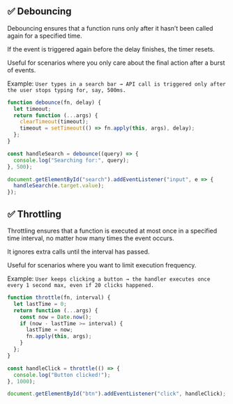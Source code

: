 ## ✅ Debouncing

Debouncing ensures that a function runs only after it hasn’t been called again for a specified time.

If the event is triggered again before the delay finishes, the timer resets.

Useful for scenarios where you only care about the final action after a burst of events.

Example:
`User types in a search bar → API call is triggered only after the user stops typing for, say, 500ms.`

```js
function debounce(fn, delay) {
  let timeout;
  return function (...args) {
    clearTimeout(timeout);
    timeout = setTimeout(() => fn.apply(this, args), delay);
  };
}

const handleSearch = debounce((query) => {
  console.log("Searching for:", query);
}, 500);

document.getElementById("search").addEventListener("input", e => {
  handleSearch(e.target.value);
});
```

## ✅ Throttling

Throttling ensures that a function is executed at most once in a specified time interval, no matter how many times the event occurs.

It ignores extra calls until the interval has passed.

Useful for scenarios where you want to limit execution frequency.

Example:
`User keeps clicking a button → the handler executes once every 1 second max, even if 20 clicks happened.`

```js
function throttle(fn, interval) {
  let lastTime = 0;
  return function (...args) {
    const now = Date.now();
    if (now - lastTime >= interval) {
      lastTime = now;
      fn.apply(this, args);
    }
  };
}

const handleClick = throttle(() => {
  console.log("Button clicked!");
}, 1000);

document.getElementById("btn").addEventListener("click", handleClick);
```